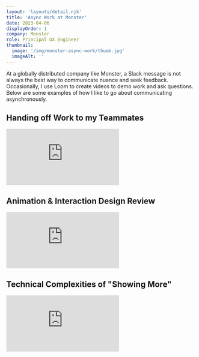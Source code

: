 ```yaml
---
layout: 'layouts/detail.njk'
title: 'Async Work at Monster'
date: 2023-04-06
displayOrder: 1
company: Monster
role: Principal UX Engineer
thumbnail:
  image: '/img/monster-async-work/thumb.jpg'
  imageAlt: ''
---
```


At a globally distributed company like Monster, a Slack message is not always the best way to communicate nuance and seek feedback. Occasionally, I use Loom to create videos to demo work and ask questions. Below are some examples of how I like to go about communicating asynchronously.

## Handing off Work to my Teammates

<div class="video-wrapper"><iframe src="https://player.vimeo.com/video/815295705?h=5c82bfe082" style="aspect-ratio: 1152 / 720" frameborder="0" allow="autoplay; fullscreen; picture-in-picture" allowfullscreen title="Style Forge - Web Interface_ My Status Update.mp4"></iframe></div>

## Animation & Interaction Design Review

<div class="video-wrapper"><iframe style="aspect-ratio: 924 / 720" src="https://player.vimeo.com/video/814932820?h=6437cfda33" frameborder="0" allow="autoplay; fullscreen; picture-in-picture" allowfullscreen title="JobCard Micro-interactions - 24 August 2022"></iframe></div>

## Technical Complexities of "Showing More"

<div class="video-wrapper"><iframe src="https://player.vimeo.com/video/814932809?h=eaec626f93" style="aspect-ratio: 1066 / 720" frameborder="0" allow="autoplay; fullscreen; picture-in-picture" allowfullscreen title="JobCard Descriptions - on showing more"></iframe></div>
